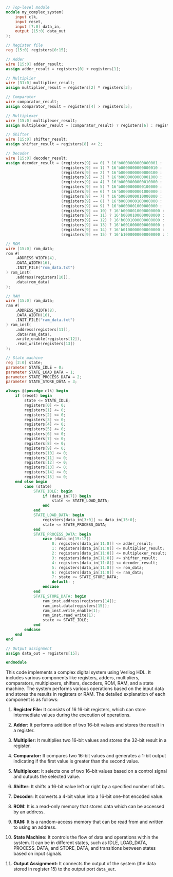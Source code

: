 ```verilog
// Top-level module
module my_complex_system(
    input clk,
    input reset,
    input [7:0] data_in,
    output [15:0] data_out
);

// Register file
reg [15:0] registers[0:15];

// Adder
wire [15:0] adder_result;
assign adder_result = registers[0] + registers[1];

// Multiplier
wire [31:0] multiplier_result;
assign multiplier_result = registers[2] * registers[3];

// Comparator
wire comparator_result;
assign comparator_result = registers[4] > registers[5];

// Multiplexer
wire [15:0] multiplexer_result;
assign multiplexer_result = (comparator_result) ? registers[6] : registers[7];

// Shifter
wire [15:0] shifter_result;
assign shifter_result = registers[8] << 2;

// Decoder
wire [15:0] decoder_result;
assign decoder_result = (registers[9] == 0) ? 16'b0000000000000001 :
                        (registers[9] == 1) ? 16'b0000000000000010 :
                        (registers[9] == 2) ? 16'b0000000000000100 :
                        (registers[9] == 3) ? 16'b0000000000001000 :
                        (registers[9] == 4) ? 16'b0000000000010000 :
                        (registers[9] == 5) ? 16'b0000000000100000 :
                        (registers[9] == 6) ? 16'b0000000001000000 :
                        (registers[9] == 7) ? 16'b0000000010000000 :
                        (registers[9] == 8) ? 16'b0000000100000000 :
                        (registers[9] == 9) ? 16'b0000001000000000 :
                        (registers[9] == 10) ? 16'b0000010000000000 :
                        (registers[9] == 11) ? 16'b0000100000000000 :
                        (registers[9] == 12) ? 16'b0001000000000000 :
                        (registers[9] == 13) ? 16'b0010000000000000 :
                        (registers[9] == 14) ? 16'b0100000000000000 :
                        (registers[9] == 15) ? 16'b1000000000000000 : 16'b0;

// ROM
wire [15:0] rom_data;
rom #(
    .ADDRESS_WIDTH(4),
    .DATA_WIDTH(16),
    .INIT_FILE("rom_data.txt")
) rom_inst(
    .address(registers[10]),
    .data(rom_data)
);

// RAM
wire [15:0] ram_data;
ram #(
    .ADDRESS_WIDTH(8),
    .DATA_WIDTH(16),
    .INIT_FILE("ram_data.txt")
) ram_inst(
    .address(registers[11]),
    .data(ram_data),
    .write_enable(registers[12]),
    .read_write(registers[13])
);

// State machine
reg [2:0] state;
parameter STATE_IDLE = 0;
parameter STATE_LOAD_DATA = 1;
parameter STATE_PROCESS_DATA = 2;
parameter STATE_STORE_DATA = 3;

always @(posedge clk) begin
    if (reset) begin
        state <= STATE_IDLE;
        registers[0] <= 0;
        registers[1] <= 0;
        registers[2] <= 0;
        registers[3] <= 0;
        registers[4] <= 0;
        registers[5] <= 0;
        registers[6] <= 0;
        registers[7] <= 0;
        registers[8] <= 0;
        registers[9] <= 0;
        registers[10] <= 0;
        registers[11] <= 0;
        registers[12] <= 0;
        registers[13] <= 0;
        registers[14] <= 0;
        registers[15] <= 0;
    end else begin
        case (state)
            STATE_IDLE: begin
                if (data_in[7]) begin
                    state <= STATE_LOAD_DATA;
                end
            end
            STATE_LOAD_DATA: begin
                registers[data_in[3:0]] <= data_in[15:0];
                state <= STATE_PROCESS_DATA;
            end
            STATE_PROCESS_DATA: begin
                case (data_in[15:12])
                    0: registers[data_in[11:8]] <= adder_result;
                    1: registers[data_in[11:8]] <= multiplier_result;
                    2: registers[data_in[11:8]] <= multiplexer_result;
                    3: registers[data_in[11:8]] <= shifter_result;
                    4: registers[data_in[11:8]] <= decoder_result;
                    5: registers[data_in[11:8]] <= rom_data;
                    6: registers[data_in[11:8]] <= ram_data;
                    7: state <= STATE_STORE_DATA;
                    default: ;
                endcase
            end
            STATE_STORE_DATA: begin
                ram_inst.address(registers[14]);
                ram_inst.data(registers[15]);
                ram_inst.write_enable(1);
                ram_inst.read_write(1);
                state <= STATE_IDLE;
            end
        endcase
    end
end

// Output assignment
assign data_out = registers[15];

endmodule
```

This code implements a complex digital system using Verilog HDL. It includes various components like registers, adders, multipliers, comparators, multiplexers, shifters, decoders, ROM, RAM, and a state machine. The system performs various operations based on the input data and stores the results in registers or RAM. The detailed explanation of each component is as follows:

1. **Register File:** It consists of 16 16-bit registers, which can store intermediate values during the execution of operations.

2. **Adder:** It performs addition of two 16-bit values and stores the result in a register.

3. **Multiplier:** It multiplies two 16-bit values and stores the 32-bit result in a register.

4. **Comparator:** It compares two 16-bit values and generates a 1-bit output indicating if the first value is greater than the second value.

5. **Multiplexer:** It selects one of two 16-bit values based on a control signal and outputs the selected value.

6. **Shifter:** It shifts a 16-bit value left or right by a specified number of bits.

7. **Decoder:** It converts a 4-bit value into a 16-bit one-hot encoded value.

8. **ROM:** It is a read-only memory that stores data which can be accessed by an address.

9. **RAM:** It is a random-access memory that can be read from and written to using an address.

10. **State Machine:** It controls the flow of data and operations within the system. It can be in different states, such as IDLE, LOAD_DATA, PROCESS_DATA, and STORE_DATA, and transitions between states based on input signals.

11. **Output Assignment:** It connects the output of the system (the data stored in register 15) to the output port `data_out`.
